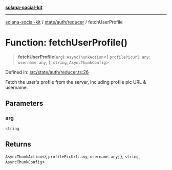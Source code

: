 [**solana-social-kit**](../../../../README.md)

***

[solana-social-kit](../../../../README.md) / [state/auth/reducer](../README.md) / fetchUserProfile

# Function: fetchUserProfile()

> **fetchUserProfile**(`arg`): `AsyncThunkAction`\<\{ `profilePicUrl`: `any`; `username`: `any`; \}, `string`, `AsyncThunkConfig`\>

Defined in: [src/state/auth/reducer.ts:26](https://github.com/SendArcade/solana-social-starter/blob/03568260ca96ed63f77049843c721de1cb011893/src/state/auth/reducer.ts#L26)

Fetch the user's profile from the server, including profile pic URL & username.

## Parameters

### arg

`string`

## Returns

`AsyncThunkAction`\<\{ `profilePicUrl`: `any`; `username`: `any`; \}, `string`, `AsyncThunkConfig`\>
